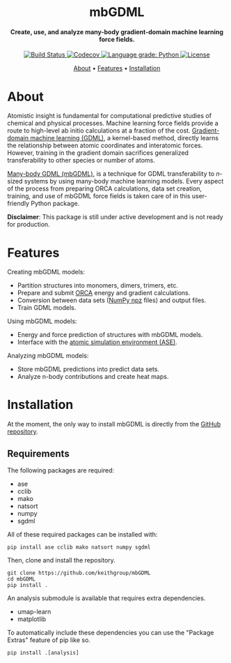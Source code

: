 

<h1 align="center">mbGDML</h1>

<h4 align="center">Create, use, and analyze many-body gradient-domain machine learning force fields.</h4>

<p align="center">
    <a href="https://app.travis-ci.com/github/keithgroup/mbGDML">
        <img src="https://app.travis-ci.com/keithgroup/mbGDML.svg?branch=main" alt="Build Status ">
    </a>
    <a href="https://codecov.io/gh/keithgroup/mbGDML">
        <img src="https://codecov.io/gh/keithgroup/mbGDML/branch/master/graph/badge.svg?token=P643JEUWZC" alt="Codecov">
    </a>
    <a href="https://lgtm.com/projects/g/keithgroup/mbGDML/context:python">
        <img src="https://img.shields.io/lgtm/grade/python/g/keithgroup/mbGDML.svg?logo=lgtm&logoWidth=18" alt="Language grade: Python">
    </a>
    <a href="https://github.com/keithgroup/mbGDML/blob/master/LICENSE" target="_blank">
        <img src="https://img.shields.io/github/license/keithgroup/mbGDML" alt="License">
    </a>
</p>

<p align="center">
    <a href="#about">About</a> •
    <a href="#features">Features</a>  •
    <a href="#installation">Installation</a>
</p>

# About

Atomistic insight is fundamental for computational predictive studies of chemical and physical processes.
Machine learning force fields provide a route to high-level ab initio calculations at a fraction of the cost.
[Gradient-domain machine learning (GDML)](http://quantum-machine.org/gdml/), a kernel-based method, directly learns the relationship between atomic coordinates and interatomic forces.
However, training in the gradient domain sacrifices generalized transferability to other species or number of atoms.

[Many-body GDML (mbGDML)](https://github.com/keithgroup/mbGDML), is a technique for GDML transferability to *n*-sized systems by using many-body machine learning models.
Every aspect of the process from preparing ORCA calculations, data set creation, training, and use of mbGDML force fields is taken care of in this user-friendly Python package.

**Disclaimer**: This package is still under active development and is not ready for production.

# Features

Creating mbGDML models:

- Partition structures into monomers, dimers, trimers, etc.
- Prepare and submit [ORCA](https://sites.google.com/site/orcainputlibrary/) energy and gradient calculations.
- Conversion between data sets ([NumPy npz](https://numpy.org/doc/stable/reference/routines.io.html) files) and output files.
- Train GDML models.

Using mbGDML models:

- Energy and force prediction of structures with mbGDML models.
- Interface with the [atomic simulation environment (ASE)](https://wiki.fysik.dtu.dk/ase/).

Analyzing mbGDML models:

- Store mbGDML predictions into predict data sets.
- Analyze n-body contributions and create heat maps.

# Installation

At the moment, the only way to install mbGDML is directly from the [GitHub repository](https://github.com/keithgroup/mbGDML).

## Requirements

The following packages are required:

- ase
- cclib
- mako
- natsort
- numpy
- sgdml

All of these required packages can be installed with:

```text
pip install ase cclib mako natsort numpy sgdml
```

Then, clone and install the repository.

```text
git clone https://github.com/keithgroup/mbGDML
cd mbGDML
pip install .
```

An analysis submodule is available that requires extra dependencies.

- umap-learn
- matplotlib

To automatically include these dependencies you can use the "Package Extras" feature of pip like so.

```text
pip install .[analysis]
```
